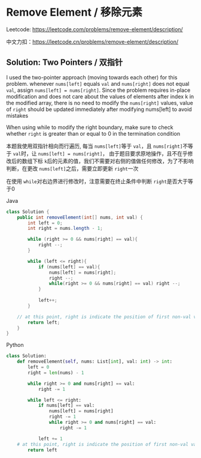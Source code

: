 # Remove Element / 移除元素

Leetcode: https://leetcode.com/problems/remove-element/description/

中文力扣：https://leetcode.cn/problems/remove-element/description/

## Solution: Two Pointers / 双指针

I used the two-pointer approach (moving towards each other) for this problem. whenever `nums[left]` equals `val` and `nums[right]` does not equal `val`, assign `nums[left] = nums[right]`. Since the problem requires in-place modification and does not care about the values of elements after index k in the modified array, there is no need to modify the `nums[right]` values, value of `right` should be updated immediately after modifying nums[left] to avoid mistakes

When using while to modify the right boundary, make sure to check whether `right` is greater than or equal to 0 in the termination condition

本题我使用双指针相向而行遍历, 每当 `nums[left]`等于 `val`，且 `nums[right]`不等于 `val`时，让 `nums[left] = nums[right]`， 由于题目要求原地操作，且不在乎修改后的数组下标 `k`后的元素的值，我们不需要对右侧的值做任何修改，为了不影响判断，在更改 `nums[left]`之后，需要立即更新 `right`一次

在使用 `while`对右边界进行修改时，注意需要在终止条件中判断 `right`是否大于等于0

Java

```java
class Solution {
    public int removeElement(int[] nums, int val) {
        int left = 0;
        int right = nums.length - 1;

        while (right >= 0 && nums[right] == val){
            right --;
        }

        while (left <= right){
            if (nums[left] == val){
                nums[left] = nums[right];
                right --;
                while(right >= 0 && nums[right] == val) right --;
            }
  
            left++;
        }

	// at this point, right is indicate the position of first non-val value, and left = right + 1 is the answer
        return left;
    }
}
```

Python

```python
class Solution:
    def removeElement(self, nums: List[int], val: int) -> int:
        left = 0
        right = len(nums) - 1

        while right >= 0 and nums[right] == val: 
            right -= 1

        while left <= right:
            if nums[left] == val:
                nums[left] = nums[right]
                right -= 1
                while right >= 0 and nums[right] == val:
                    right -= 1

            left += 1
	# at this point, right is indicate the position of first non-val value, and left = right + 1 is the answer
        return left

```
